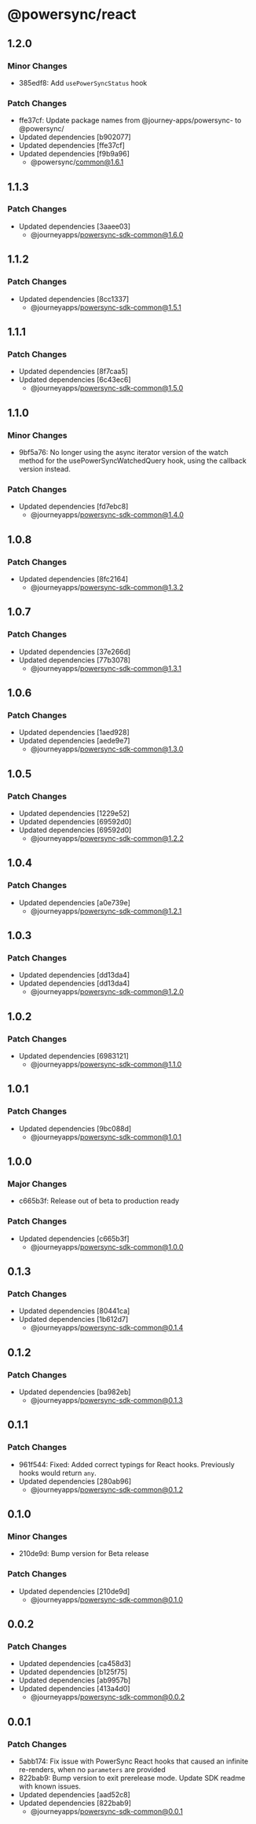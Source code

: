 # @powersync/react

## 1.2.0

### Minor Changes

- 385edf8: Add `usePowerSyncStatus` hook

### Patch Changes

- ffe37cf: Update package names from @journey-apps/powersync- to @powersync/
- Updated dependencies [b902077]
- Updated dependencies [ffe37cf]
- Updated dependencies [f9b9a96]
  - @powersync/common@1.6.1

## 1.1.3

### Patch Changes

- Updated dependencies [3aaee03]
  - @journeyapps/powersync-sdk-common@1.6.0

## 1.1.2

### Patch Changes

- Updated dependencies [8cc1337]
  - @journeyapps/powersync-sdk-common@1.5.1

## 1.1.1

### Patch Changes

- Updated dependencies [8f7caa5]
- Updated dependencies [6c43ec6]
  - @journeyapps/powersync-sdk-common@1.5.0

## 1.1.0

### Minor Changes

- 9bf5a76: No longer using the async iterator version of the watch method for the usePowerSyncWatchedQuery hook, using the callback version instead.

### Patch Changes

- Updated dependencies [fd7ebc8]
  - @journeyapps/powersync-sdk-common@1.4.0

## 1.0.8

### Patch Changes

- Updated dependencies [8fc2164]
  - @journeyapps/powersync-sdk-common@1.3.2

## 1.0.7

### Patch Changes

- Updated dependencies [37e266d]
- Updated dependencies [77b3078]
  - @journeyapps/powersync-sdk-common@1.3.1

## 1.0.6

### Patch Changes

- Updated dependencies [1aed928]
- Updated dependencies [aede9e7]
  - @journeyapps/powersync-sdk-common@1.3.0

## 1.0.5

### Patch Changes

- Updated dependencies [1229e52]
- Updated dependencies [69592d0]
- Updated dependencies [69592d0]
  - @journeyapps/powersync-sdk-common@1.2.2

## 1.0.4

### Patch Changes

- Updated dependencies [a0e739e]
  - @journeyapps/powersync-sdk-common@1.2.1

## 1.0.3

### Patch Changes

- Updated dependencies [dd13da4]
- Updated dependencies [dd13da4]
  - @journeyapps/powersync-sdk-common@1.2.0

## 1.0.2

### Patch Changes

- Updated dependencies [6983121]
  - @journeyapps/powersync-sdk-common@1.1.0

## 1.0.1

### Patch Changes

- Updated dependencies [9bc088d]
  - @journeyapps/powersync-sdk-common@1.0.1

## 1.0.0

### Major Changes

- c665b3f: Release out of beta to production ready

### Patch Changes

- Updated dependencies [c665b3f]
  - @journeyapps/powersync-sdk-common@1.0.0

## 0.1.3

### Patch Changes

- Updated dependencies [80441ca]
- Updated dependencies [1b612d7]
  - @journeyapps/powersync-sdk-common@0.1.4

## 0.1.2

### Patch Changes

- Updated dependencies [ba982eb]
  - @journeyapps/powersync-sdk-common@0.1.3

## 0.1.1

### Patch Changes

- 961f544: Fixed: Added correct typings for React hooks. Previously hooks would return `any`.
- Updated dependencies [280ab96]
  - @journeyapps/powersync-sdk-common@0.1.2

## 0.1.0

### Minor Changes

- 210de9d: Bump version for Beta release

### Patch Changes

- Updated dependencies [210de9d]
  - @journeyapps/powersync-sdk-common@0.1.0

## 0.0.2

### Patch Changes

- Updated dependencies [ca458d3]
- Updated dependencies [b125f75]
- Updated dependencies [ab9957b]
- Updated dependencies [413a4d0]
  - @journeyapps/powersync-sdk-common@0.0.2

## 0.0.1

### Patch Changes

- 5abb174: Fix issue with PowerSync React hooks that caused an infinite re-renders, when no `parameters` are provided
- 822bab9: Bump version to exit prerelease mode. Update SDK readme with known issues.
- Updated dependencies [aad52c8]
- Updated dependencies [822bab9]
  - @journeyapps/powersync-sdk-common@0.0.1

